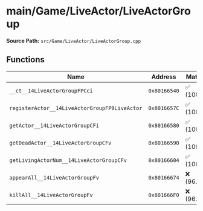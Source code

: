 # main/Game/LiveActor/LiveActorGroup

**Source Path:** `src/Game/LiveActor/LiveActorGroup.cpp`

## Functions

| Name | Address | Match % |
|------|---------|---------|
| `__ct__14LiveActorGroupFPCci` | `0x80166540` | :white_check_mark: (100.0%) |
| `registerActor__14LiveActorGroupFP9LiveActor` | `0x8016657C` | :white_check_mark: (100.0%) |
| `getActor__14LiveActorGroupCFi` | `0x80166580` | :white_check_mark: (100.0%) |
| `getDeadActor__14LiveActorGroupCFv` | `0x80166590` | :white_check_mark: (100.0%) |
| `getLivingActorNum__14LiveActorGroupCFv` | `0x80166604` | :white_check_mark: (100.0%) |
| `appearAll__14LiveActorGroupFv` | `0x80166674` | :x: (96.8%) |
| `killAll__14LiveActorGroupFv` | `0x801666F0` | :x: (96.2%) |